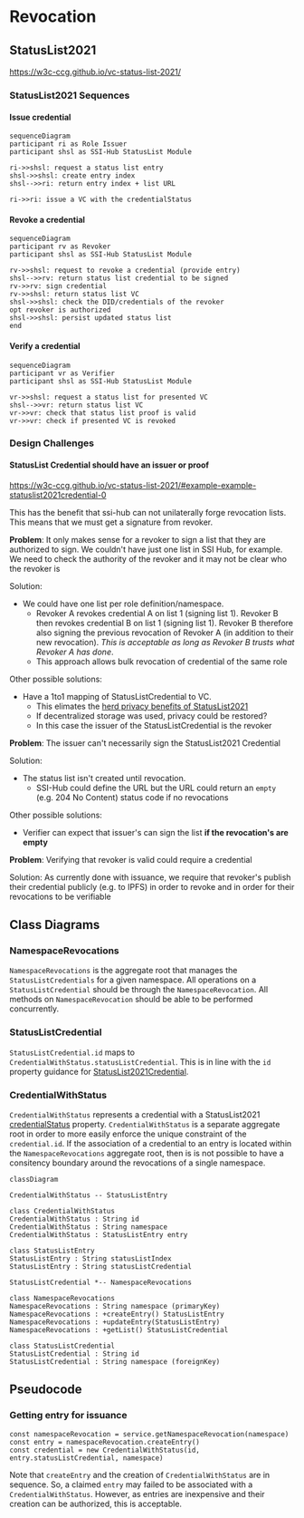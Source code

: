 # Revocation

## StatusList2021

https://w3c-ccg.github.io/vc-status-list-2021/ 

### StatusList2021 Sequences

#### Issue credential
```mermaid
sequenceDiagram
participant ri as Role Issuer
participant shsl as SSI-Hub StatusList Module

ri->>shsl: request a status list entry
shsl->>shsl: create entry index
shsl-->>ri: return entry index + list URL

ri->>ri: issue a VC with the credentialStatus
```

#### Revoke a credential
```mermaid
sequenceDiagram
participant rv as Revoker
participant shsl as SSI-Hub StatusList Module

rv->>shsl: request to revoke a credential (provide entry)
shsl-->>rv: return status list credential to be signed 
rv->>rv: sign credential
rv->>shsl: return status list VC
shsl->>shsl: check the DID/credentials of the revoker
opt revoker is authorized 
shsl->>shsl: persist updated status list
end
```

#### Verify a credential
```mermaid
sequenceDiagram
participant vr as Verifier
participant shsl as SSI-Hub StatusList Module

vr->>shsl: request a status list for presented VC
shsl-->>vr: return status list VC
vr->>vr: check that status list proof is valid
vr->>vr: check if presented VC is revoked
```

### Design Challenges

#### StatusList Credential should have an issuer or proof
https://w3c-ccg.github.io/vc-status-list-2021/#example-example-statuslist2021credential-0

This has the benefit that ssi-hub can not unilaterally forge revocation lists.
This means that we must get a signature from revoker.

**Problem**:
It only makes sense for a revoker to sign a list that they are authorized to sign.
We couldn't have just one list in SSI Hub, for example.
We need to check the authority of the revoker and it may not be clear who the revoker is

Solution:
- We could have one list per role definition/namespace.
  - Revoker A revokes credential A on list 1 (signing list 1).
  Revoker B then revokes credential B on list 1 (signing list 1).
  Revoker B therefore also signing the previous revocation of Revoker A (in addition to their new revocation).
  *This is acceptable as long as Revoker B trusts what Revoker A has done*.
  - This approach allows bulk revocation of credential of the same role

Other possible solutions:
- Have a 1to1 mapping of StatusListCredential to VC.
  - This elimates the [herd privacy benefits of StatusList2021](https://w3c-ccg.github.io/vc-status-list-2021/#introduction)
  - If decentralized storage was used, privacy could be restored?
  - In this case the issuer of the StatusListCredential is the revoker

**Problem**:
The issuer can't necessarily sign the StatusList2021 Credential

Solution:
- The status list isn't created until revocation. 
  - SSI-Hub could define the URL but the URL could return an `empty` (e.g. 204 No Content) status code if no revocations

Other possible solutions:
- Verifier can expect that issuer's can sign the list **if the revocation's are empty**

**Problem**: Verifying that revoker is valid could require a credential

Solution: As currently done with issuance, we require that revoker's publish their credential publicly (e.g. to IPFS) in order to revoke and in order for their revocations to be verifiable

## Class Diagrams


### NamespaceRevocations
`NamespaceRevocations` is the aggregate root that manages the `StatusListCredentials` for a given namespace.
All operations on a `StatusListCredential` should be through the `NamespaceRevocation`.
All methods on `NamespaceRevocation` should be able to be performed concurrently.

### StatusListCredential

`StatusListCredential.id` maps to `CredentialWithStatus.statusListCredential`.
This is in line with the `id` property guidance for [StatusList2021Credential](https://w3c-ccg.github.io/vc-status-list-2021/#statuslist2021credential).

### CredentialWithStatus

`CredentialWithStatus` represents a credential with a StatusList2021
[credentialStatus](https://www.w3.org/TR/vc-data-model/#status) property.
`CredentialWithStatus` is a separate aggregate root in order to more easily enforce the unique constraint of the `credential.id`.
If the association of a credential to an entry is located within
the `NamespaceRevocations` aggregate root, then is is not possible to 
have a consitency boundary around the revocations of a single namespace.


```mermaid
classDiagram

CredentialWithStatus -- StatusListEntry

class CredentialWithStatus
CredentialWithStatus : String id
CredentialWithStatus : String namespace
CredentialWithStatus : StatusListEntry entry

class StatusListEntry
StatusListEntry : String statusListIndex
StatusListEntry : String statusListCredential

StatusListCredential *-- NamespaceRevocations

class NamespaceRevocations
NamespaceRevocations : String namespace (primaryKey)
NamespaceRevocations : +createEntry() StatusListEntry
NamespaceRevocations : +updateEntry(StatusListEntry)
NamespaceRevocations : +getList() StatusListCredential

class StatusListCredential
StatusListCredential : String id
StatusListCredential : String namespace (foreignKey)
```

## Pseudocode

### Getting entry for issuance

```
const namespaceRevocation = service.getNamespaceRevocation(namespace)
const entry = namespaceRevocation.createEntry()
const credential = new CredentialWithStatus(id, entry.statusListCredential, namespace) 
```

Note that `createEntry` and the creation of `CredentialWithStatus` are in sequence.
So, a claimed `entry` may failed to be associated with a `CredentialWithStatus`.
However, as entries are inexpensive and their creation can be authorized, this is acceptable.